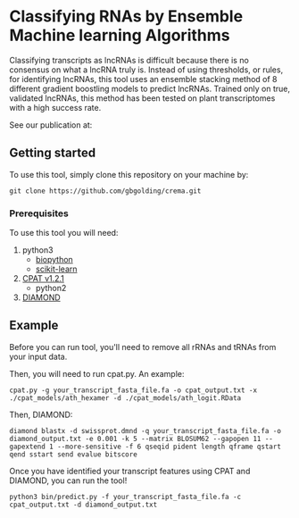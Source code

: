 # Classifying RNAs by Ensemble Machine learning Algorithms

Classifying transcripts as lncRNAs is difficult because there is no consensus
on what a lncRNA truly is.
Instead of using thresholds, or rules, for identifying lncRNAs, this tool uses
an ensemble stacking method of 8 different gradient boostling models to
predict lncRNAs.
Trained only on true, validated lncRNAs, this method has been tested on plant
transcriptomes with a high success rate.

See our publication at:


## Getting started

To use this tool, simply clone this repository on your machine by:
```
git clone https://github.com/gbgolding/crema.git
```

### Prerequisites

To use this tool you will need:

1. python3 
    - [biopython](http://biopython.org/)
    - [scikit-learn](http://scikit-learn.org)  
2. [CPAT v1.2.1](http://rna-cpat.sourceforge.net/)
    - python2
3. [DIAMOND](https://github.com/bbuchfink/diamond)

## Example

Before you can run tool, you'll need to remove all rRNAs and tRNAs from your
input data. 

Then, you will need to run cpat.py. An example:

```
cpat.py -g your_transcript_fasta_file.fa -o cpat_output.txt -x ./cpat_models/ath_hexamer -d ./cpat_models/ath_logit.RData
```

Then, DIAMOND:

```
diamond blastx -d swissprot.dmnd -q your_transcript_fasta_file.fa -o diamond_output.txt -e 0.001 -k 5 --matrix BLOSUM62 --gapopen 11 --gapextend 1 --more-sensitive -f 6 qseqid pident length qframe qstart qend sstart send evalue bitscore
```

Once you have identified your transcript features using CPAT and DIAMOND, you
can run the tool!

```
python3 bin/predict.py -f your_transcript_fasta_file.fa -c cpat_output.txt -d diamond_output.txt
```

